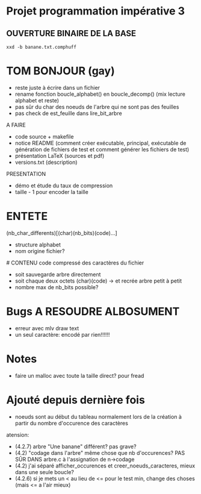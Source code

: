# Projet programmation impérative 3
## OUVERTURE BINAIRE DE LA BASE

`xxd -b banane.txt.comphuff`

# TOM BONJOUR (gay)
- reste juste à écrire dans un fichier
- rename fonction boucle_alphabet() en boucle_decomp() (mix lecture alphabet et reste)
- pas sûr du char des noeuds de l'arbre qui ne sont pas des feuilles
- pas check de est_feuille dans lire_bit_arbre

A FAIRE
- code source + makefile
- notice README (comment créer exécutable, principal, exécutable de génération de fichiers de test et comment générer les fichiers de test)
- présentation LaTeX (sources et pdf)
- versions.txt (description)

PRESENTATION
- démo et étude du taux de compression
- taille - 1 pour encoder la taille

# ENTETE
(nb_char_differents)[(char)(nb_bits)(code)...]
- structure alphabet
- nom origine fichier?

# CONTENU
code compressé des caractères du fichier

- soit sauvegarde arbre directement
- soit chaque deux octets (char)(code)
	-> et recrée arbre petit à petit
- nombre max de nb_bits possible?

# Bugs A RESOUDRE ALBOSUMENT
- erreur avec mlv draw text
- un seul caractère: encodé par rien!!!!!!

# Notes

- faire un malloc avec toute la taille direct? pour fread

# Ajouté depuis dernière fois

- noeuds sont au début du tableau normalement lors de la création à partir du nombre d'occurence des caractères

atension:
- (4.2.7) arbre "Une banane" différent? pas grave?
- (4.2) "codage dans l'arbre" même chose que nb d'occurences? PAS SÛR DANS arbre.c à l'assignation de n->codage
- (4.2) j'ai séparé afficher_occurences et creer_noeuds_caracteres, mieux dans une seule boucle?
- (4.2.6) si je mets un < au lieu de <= pour le test min, change des choses (mais <= a l'air mieux)
